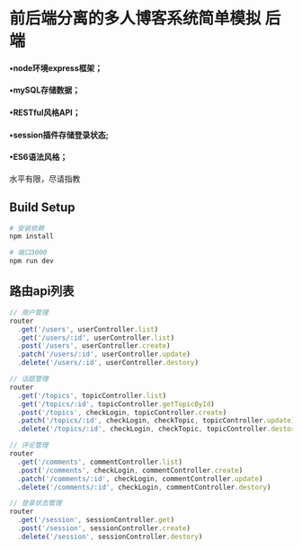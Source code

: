 #  前后端分离的多人博客系统简单模拟 后端

#### &bull;node环境express框架；

#### &bull;mySQL存储数据；

#### &bull;RESTful风格API；

#### &bull;session插件存储登录状态;

#### &bull;ES6语法风格；

水平有限，尽请指教

## Build Setup

``` bash
# 安装依赖
npm install

# 端口3000
npm run dev
```
## 路由api列表

``` Javascript
// 用户管理
router
  .get('/users', userController.list)
  .get('/users/:id', userController.list)
  .post('/users', userController.create)
  .patch('/users/:id', userController.update)
  .delete('/users/:id', userController.destory)

// 话题管理
router
  .get('/topics', topicController.list)
  .get('/topics/:id', topicController.getTopicById)
  .post('/topics', checkLogin, topicController.create)
  .patch('/topics/:id', checkLogin, checkTopic, topicController.update)
  .delete('/topics/:id', checkLogin, checkTopic, topicController.destory)

// 评论管理
router
  .get('/comments', commentController.list)
  .post('/comments', checkLogin, commentController.create)
  .patch('/comments/:id', checkLogin, commentController.update)
  .delete('/comments/:id', checkLogin, commentController.destory)

// 登录状态管理
router
  .get('/session', sessionController.get)
  .post('/session', sessionController.create)
  .delete('/session', sessionController.destory)
```

